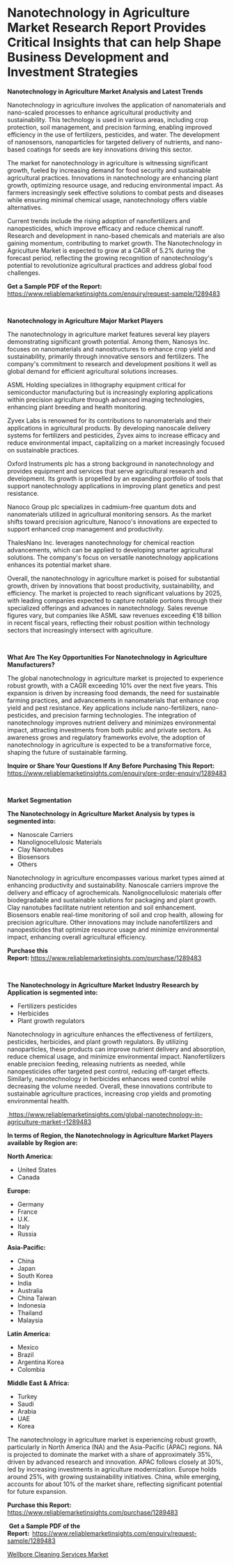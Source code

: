 <p><h1>Nanotechnology in Agriculture Market Research Report Provides Critical Insights that can help Shape Business Development and Investment Strategies</h1></p><p><strong>Nanotechnology in Agriculture Market Analysis and Latest Trends</strong></p>
<p><p>Nanotechnology in agriculture involves the application of nanomaterials and nano-scaled processes to enhance agricultural productivity and sustainability. This technology is used in various areas, including crop protection, soil management, and precision farming, enabling improved efficiency in the use of fertilizers, pesticides, and water. The development of nanosensors, nanoparticles for targeted delivery of nutrients, and nano-based coatings for seeds are key innovations driving this sector.</p><p>The market for nanotechnology in agriculture is witnessing significant growth, fueled by increasing demand for food security and sustainable agricultural practices. Innovations in nanotechnology are enhancing plant growth, optimizing resource usage, and reducing environmental impact. As farmers increasingly seek effective solutions to combat pests and diseases while ensuring minimal chemical usage, nanotechnology offers viable alternatives.</p><p>Current trends include the rising adoption of nanofertilizers and nanopesticides, which improve efficacy and reduce chemical runoff. Research and development in nano-based chemicals and materials are also gaining momentum, contributing to market growth. The Nanotechnology in Agriculture Market is expected to grow at a CAGR of 5.2% during the forecast period, reflecting the growing recognition of nanotechnology's potential to revolutionize agricultural practices and address global food challenges.</p></p>
<p><strong>Get a Sample PDF of the Report:&nbsp;</strong> <a href="https://www.reliablemarketinsights.com/enquiry/request-sample/1289483?utm_campaign=3040&utm_medium=2&utm_source=Github&utm_content=ia&utm_term=29032025&utm_id=nanotechnology-in-agriculture">https://www.reliablemarketinsights.com/enquiry/request-sample/1289483</a></p>
<p>&nbsp;</p>
<p><strong>Nanotechnology in Agriculture Major Market Players</strong></p>
<p><p>The nanotechnology in agriculture market features several key players demonstrating significant growth potential. Among them, Nanosys Inc. focuses on nanomaterials and nanostructures to enhance crop yield and sustainability, primarily through innovative sensors and fertilizers. The company's commitment to research and development positions it well as global demand for efficient agricultural solutions increases. </p><p>ASML Holding specializes in lithography equipment critical for semiconductor manufacturing but is increasingly exploring applications within precision agriculture through advanced imaging technologies, enhancing plant breeding and health monitoring.</p><p>Zyvex Labs is renowned for its contributions to nanomaterials and their applications in agricultural products. By developing nanoscale delivery systems for fertilizers and pesticides, Zyvex aims to increase efficacy and reduce environmental impact, capitalizing on a market increasingly focused on sustainable practices.</p><p>Oxford Instruments plc has a strong background in nanotechnology and provides equipment and services that serve agricultural research and development. Its growth is propelled by an expanding portfolio of tools that support nanotechnology applications in improving plant genetics and pest resistance.</p><p>Nanoco Group plc specializes in cadmium-free quantum dots and nanomaterials utilized in agricultural monitoring sensors. As the market shifts toward precision agriculture, Nanoco's innovations are expected to support enhanced crop management and productivity.</p><p>ThalesNano Inc. leverages nanotechnology for chemical reaction advancements, which can be applied to developing smarter agricultural solutions. The company's focus on versatile nanotechnology applications enhances its potential market share.</p><p>Overall, the nanotechnology in agriculture market is poised for substantial growth, driven by innovations that boost productivity, sustainability, and efficiency. The market is projected to reach significant valuations by 2025, with leading companies expected to capture notable portions through their specialized offerings and advances in nanotechnology. Sales revenue figures vary, but companies like ASML saw revenues exceeding €18 billion in recent fiscal years, reflecting their robust position within technology sectors that increasingly intersect with agriculture.</p></p>
<p>&nbsp;</p>
<p><strong>What Are The Key Opportunities For Nanotechnology in Agriculture Manufacturers?</strong></p>
<p><p>The global nanotechnology in agriculture market is projected to experience robust growth, with a CAGR exceeding 10% over the next five years. This expansion is driven by increasing food demands, the need for sustainable farming practices, and advancements in nanomaterials that enhance crop yield and pest resistance. Key applications include nano-fertilizers, nano-pesticides, and precision farming technologies. The integration of nanotechnology improves nutrient delivery and minimizes environmental impact, attracting investments from both public and private sectors. As awareness grows and regulatory frameworks evolve, the adoption of nanotechnology in agriculture is expected to be a transformative force, shaping the future of sustainable farming.</p></p>
<p><strong>Inquire or Share Your Questions If Any Before Purchasing This Report:</strong> <a href="https://www.reliablemarketinsights.com/enquiry/pre-order-enquiry/1289483?utm_campaign=3040&utm_medium=2&utm_source=Github&utm_content=ia&utm_term=29032025&utm_id=nanotechnology-in-agriculture">https://www.reliablemarketinsights.com/enquiry/pre-order-enquiry/1289483</a></p>
<p>&nbsp;</p>
<p><strong>Market Segmentation</strong></p>
<p><strong>The Nanotechnology in Agriculture Market Analysis by types is segmented into:</strong></p>
<p><ul><li>Nanoscale Carriers</li><li>Nanolignocellulosic Materials</li><li>Clay Nanotubes</li><li>Biosensors</li><li>Others</li></ul></p>
<p><p>Nanotechnology in agriculture encompasses various market types aimed at enhancing productivity and sustainability. Nanoscale carriers improve the delivery and efficacy of agrochemicals. Nanolignocellulosic materials offer biodegradable and sustainable solutions for packaging and plant growth. Clay nanotubes facilitate nutrient retention and soil enhancement. Biosensors enable real-time monitoring of soil and crop health, allowing for precision agriculture. Other innovations may include nanofertilizers and nanopesticides that optimize resource usage and minimize environmental impact, enhancing overall agricultural efficiency.</p></p>
<p><strong>Purchase this Report:&nbsp;</strong><a href="https://www.reliablemarketinsights.com/purchase/1289483?utm_campaign=3040&utm_medium=2&utm_source=Github&utm_content=ia&utm_term=29032025&utm_id=nanotechnology-in-agriculture">https://www.reliablemarketinsights.com/purchase/1289483</a></p>
<p>&nbsp;</p>
<p><strong>The Nanotechnology in Agriculture Market Industry Research by Application is segmented into:</strong></p>
<p><ul><li>Fertilizers pesticides</li><li>Herbicides</li><li>Plant growth regulators</li></ul></p>
<p><p>Nanotechnology in agriculture enhances the effectiveness of fertilizers, pesticides, herbicides, and plant growth regulators. By utilizing nanoparticles, these products can improve nutrient delivery and absorption, reduce chemical usage, and minimize environmental impact. Nanofertilizers enable precision feeding, releasing nutrients as needed, while nanopesticides offer targeted pest control, reducing off-target effects. Similarly, nanotechnology in herbicides enhances weed control while decreasing the volume needed. Overall, these innovations contribute to sustainable agriculture practices, increasing crop yields and promoting environmental health.</p></p>
<p><a href="https://www.reliablemarketinsights.com/global-nanotechnology-in-agriculture-market-r1289483?utm_campaign=3040&utm_medium=2&utm_source=Github&utm_content=ia&utm_term=29032025&utm_id=nanotechnology-in-agriculture">&nbsp;https://www.reliablemarketinsights.com/global-nanotechnology-in-agriculture-market-r1289483</a></p>
<p><strong>In terms of Region, the Nanotechnology in Agriculture Market Players available by Region are:</strong></p>
<p>
    <p> <strong> North America: </strong>
        <ul>
            <li>United States</li>
            <li>Canada</li>
        </ul>
        </p> 
    <p> <strong> Europe: </strong>
        <ul>
            <li>Germany</li>
            <li>France</li>
            <li>U.K.</li>
            <li>Italy</li>
            <li>Russia</li>
        </ul>
        </p> 
    <p> <strong> Asia-Pacific: </strong>
        <ul>
            <li>China</li>
            <li>Japan</li>
            <li>South Korea</li>
            <li>India</li>
            <li>Australia</li>
            <li>China Taiwan</li>
            <li>Indonesia</li>
            <li>Thailand</li>
            <li>Malaysia</li>
        </ul>
        </p> 
    <p> <strong> Latin America: </strong>
        <ul>
            <li>Mexico</li>
            <li>Brazil</li>
            <li>Argentina Korea</li>
            <li>Colombia</li>
        </ul>
        </p> 
    <p> <strong> Middle East & Africa: </strong>
        <ul>
            <li>Turkey</li>
            <li>Saudi</li>
            <li>Arabia</li>
            <li>UAE</li>
            <li>Korea</li>
        </ul>
    </p>
    </p>
<p><p>The nanotechnology in agriculture market is experiencing robust growth, particularly in North America (NA) and the Asia-Pacific (APAC) regions. NA is projected to dominate the market with a share of approximately 35%, driven by advanced research and innovation. APAC follows closely at 30%, led by increasing investments in agriculture modernization. Europe holds around 25%, with growing sustainability initiatives. China, while emerging, accounts for about 10% of the market share, reflecting significant potential for future expansion.</p></p>
<p><strong>Purchase this Report: </strong><a href="https://www.reliablemarketinsights.com/purchase/1289483?utm_campaign=3040&utm_medium=2&utm_source=Github&utm_content=ia&utm_term=29032025&utm_id=nanotechnology-in-agriculture">https://www.reliablemarketinsights.com/purchase/1289483</a></p>
<p>&nbsp;<strong>Get a Sample PDF of the Report:&nbsp;&nbsp;</strong><a href="https://www.reliablemarketinsights.com/enquiry/request-sample/1289483?utm_campaign=3040&utm_medium=2&utm_source=Github&utm_content=ia&utm_term=29032025&utm_id=nanotechnology-in-agriculture">https://www.reliablemarketinsights.com/enquiry/request-sample/1289483</a></p>
<p><strong></strong></p>
<p><p><a href="https://github.com/boysabotzoc/Market-Research-Report-List-1/blob/main/wellbore-cleaning-services-market.md?utm_campaign=3040&utm_medium=2&utm_source=Github&utm_content=ia&utm_term=29032025&utm_id=nanotechnology-in-agriculture">Wellbore Cleaning Services Market</a></p></p>